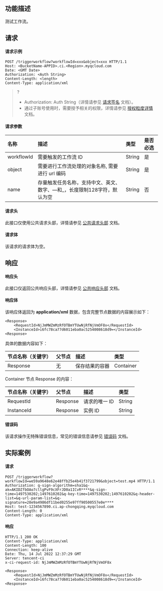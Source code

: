 ## 功能描述

测试工作流。




## 请求

#### 请求示例

```plaintext
POST /triggerworkflow?workflowId=xxx&object=xxx HTTP/1.1
Host: <BucketName-APPID>.ci.<Region>.myqcloud.com
Date: <GMT Date>
Authorization: <Auth String>
Content-Length: <length>
Content-Type: application/xml

```


>?
> - Authorization: Auth String（详情请参见 [请求签名](https://cloud.tencent.com/document/product/436/7778) 文档）。
> - 通过子账号使用时，需要授予相关的权限，详情请参见 [授权粒度详情](https://cloud.tencent.com/document/product/460/41741) 文档。
>


#### 请求参数

| 名称       | 描述                | 类型   | 是否必选 |
| :--------- | :------------------ | :----- | :------- |
| workflowId | 需要触发的工作流 ID | String | 是       |
| object     | 需要进行工作流处理的对象名称, 需要进行 url 编码  | String | 是       |
| name       | 存量触发任务名称，支持中文、英文、数字、—和_，长度限制128字符，默认为空  | String    | 否    |



#### 请求头

此接口仅使用公共请求头部，详情请参见 [公共请求头部](https://cloud.tencent.com/document/product/460/42865) 文档。

#### 请求体

该请求的请求体为空。

## 响应

#### 响应头

此接口仅返回公共响应头部，详情请参见 [公共响应头部](https://cloud.tencent.com/document/product/460/42866) 文档。

#### 响应体

该响应体返回为 **application/xml** 数据，包含完整节点数据的内容展示如下：

```plaintext
<Response>
    <RequestId>NjJmMWZmMzRfOTBmYTUwNjRfNjVmOF8x</RequestId>
    <InstanceId>i6fc78ca77d6011eba0ac5254008618d9=</InstanceId>
<Response>
```

具体的数据内容如下：

| 节点名称（关键字） | 父节点 | 描述           | 类型      |
| :----------------- | :----- | :------------- | :-------- |
| Response           | 无     | 保存结果的容器 | Container |

Container 节点 Response 的内容：

| 节点名称（关键字） | 父节点   | 描述             | 类型   |
| :----------------- | :------- | :--------------- | :----- |
| RequestId          | Response | 请求的唯一 ID     | String |
| InstanceId         | Response | 实例 ID           | String |

#### 错误码

该请求操作无特殊错误信息，常见的错误信息请参见 [错误码](https://cloud.tencent.com/document/product/460/42867) 文档。

## 实际案例

#### 请求

```plaintext
POST /triggerworkflow?workflowId=we59a9648e62e48ffb25e4b41f3721799&object=test.mp4 HTTP/1.1
Authorization: q-sign-algorithm=sha1&q-ak=AKIDZfbOAo7cllgPvF9cXFrJD0a1ICvR****&q-sign-time=1497530202;1497610202&q-key-time=1497530202;1497610202&q-header-list=&q-url-param-list=&q-signature=28e9a4986df11bed0255e97ff90500557e0e****
Host: test-1234567890.ci.ap-chongqing.myqcloud.com
Content-Length: 0
Content-Type: application/xml

```

#### 响应

```plaintext
HTTP/1.1 200 OK
Content-Type: application/xml
Content-Length: 100
Connection: keep-alive
Date: Thu, 14 Jul 2022 12:37:29 GMT
Server: tencent-ci
x-ci-request-id: NjJmMWZmMzRfOTBmYTUwNjRfNjVmOF8x

<Response>
    <RequestId>NjJmMWZmMzRfOTBmYTUwNjRfNjVmOF8x</RequestId>
    <InstanceId>i6fc78ca77d6011eba0ac5254008618d9=</InstanceId>
<Response>
```
